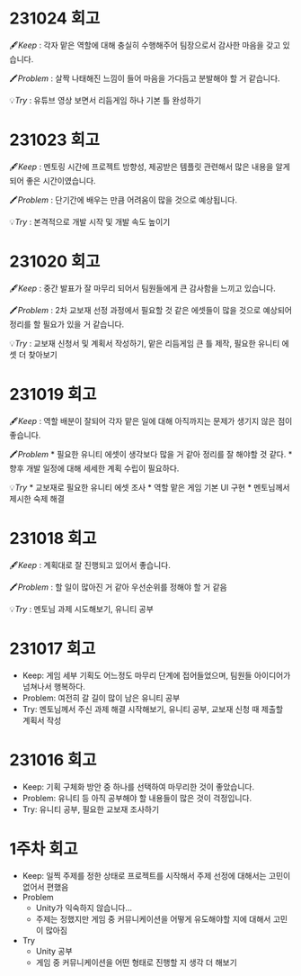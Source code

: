 # 231024 회고

🖋️*Keep* : 각자 맡은 역할에 대해 충실히 수행해주어 팀장으로서 감사한 마음을 갖고 있습니다.

🖍️*Problem* : 살짝 나태해진 느낌이 들어 마음을 가다듬고 분발해야 할 거 같습니다.

💡*Try* : 유튜브 영상 보면서 리듬게임 하나 기본 틀 완성하기

# 231023 회고

🖋️*Keep* : 멘토링 시간에 프로젝트 방향성, 제공받은 템플릿 관련해서 많은 내용을 알게 되어 좋은 시간이였습니다.

🖍️*Problem* : 단기간에 배우는 만큼 어려움이 많을 것으로 예상됩니다.

💡*Try* : 본격적으로 개발 시작 및 개발 속도 높이기

# 231020 회고

🖋️*Keep* : 중간 발표가 잘 마무리 되어서 팀원들에게 큰 감사함을 느끼고 있습니다.

🖍️*Problem* : 2차 교보재 선정 과정에서 필요할 것 같은 에셋들이 많을 것으로 예상되어 정리를 할 필요가 있을 거 같습니다.

💡*Try* : 교보재 신청서 및 계획서 작성하기, 맡은 리듬게임 큰 틀 제작, 필요한 유니티 에셋 더 찾아보기

# 231019 회고

🖋️*Keep* : 역할 배분이 잘되어 각자 맡은 일에 대해 아직까지는 문제가 생기지 않은 점이 좋습니다. 

🖍️*Problem*
    * 필요한 유니티 에셋이 생각보다 많을 거 같아 정리를 잘 해야할 것 같다.
    * 향후 개발 일정에 대해 세세한 계획 수립이 필요하다.

💡*Try* 
    * 교보재로 필요한 유니티 에셋 조사
    * 역할 맡은 게임 기본 UI 구현
    * 멘토님께서 제시한 숙제 해결

# 231018 회고

🖋️*Keep* : 계획대로 잘 진행되고 있어서 좋습니다.

🖍️*Problem* : 할 일이 많아진 거 같아 우선순위를 정해야 할 거 같음

💡*Try* : 멘토님 과제 시도해보기, 유니티 공부

# 231017 회고
* Keep: 게임 세부 기획도 어느정도 마무리 단계에 접어들었으며, 팀원들 아이디어가 넘쳐나서 행복하다.
* Problem: 여전히 갈 길이 많이 남은 유니티 공부
* Try: 멘토님께서 주신 과제 해결 시작해보기, 유니티 공부, 교보재 신청 때 제출할 계획서 작성

# 231016 회고
* Keep: 기획 구체화 방안 중 하나를 선택하여 마무리한 것이 좋았습니다.
* Problem: 유니티 등 아직 공부해야 할 내용들이 많은 것이 걱정입니다.
* Try: 유니티 공부, 필요한 교보재 조사하기


# 1주차 회고
* Keep: 일찍 주제를 정한 상태로 프로젝트를 시작해서 주제 선정에 대해서는 고민이 없어서 편했음
* Problem
    * Unity가 익숙하지 않습니다...
    * 주제는 정했지만 게임 중 커뮤니케이션을 어떻게 유도해야할 지에 대해서 고민이 많아짐
* Try
    * Unity 공부
    * 게임 중 커뮤니케이션을 어떤 형태로 진행할 지 생각 더 해보기
